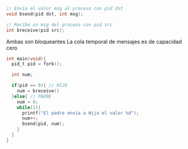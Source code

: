 ```C
// Envía el valor msg al proceso con pid dst
void bsend(pid dst, int msg);

// Recibe un msg del proceso con pid src
int breceive(pid src);
```

Ambas son bloqueantes
La cola temporal de mensajes es de capacidad cero

```C
int main(void){
  pid_t pid = fork();

  int num;

  if(pid == 0){ // HIJO
    num = breceive()
  }else{ // PADRE
    num = 0;
    while(1){
      printf("El padre envía a Hijo el valor %d");
      num++;
      bsend(pid, num);
    }
  }
}
```